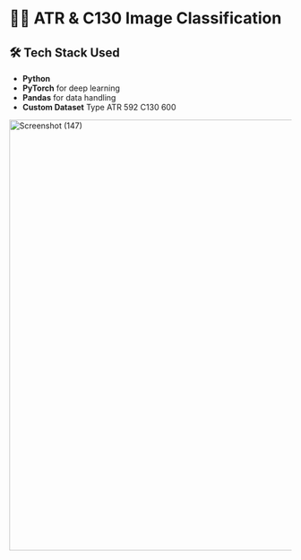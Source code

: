 # 🐶🐱 ATR & C130 Image Classification

## 🛠️ Tech Stack Used

- **Python**
- **PyTorch** for deep learning
- **Pandas** for data handling
- **Custom Dataset** Type
  ATR 592
  C130 600

<img width="1366" height="768" alt="Screenshot (147)" src="https://github.com/user-attachments/assets/9145b90c-8c1d-40b1-b546-4feb2af72e04" />

